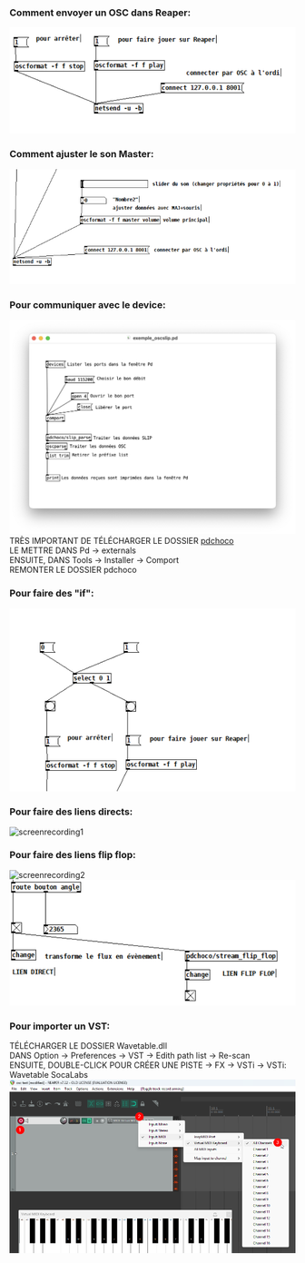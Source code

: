 ### Comment envoyer un OSC dans Reaper:
![screenshot1](https://github.com/Jadoooooou/582-531-COURS4-GR2/blob/main/COMPREHENSION_medias/screenshot1.png)   
### Comment ajuster le son Master:
![screenshot2](https://github.com/Jadoooooou/582-531-COURS4-GR2/blob/main/COMPREHENSION_medias/screenshot2.png)
### Pour communiquer avec le device:   
![screenshot3](https://github.com/Jadoooooou/582-531-COURS4-GR2/blob/main/COMPREHENSION_medias/screenshot3.png)
TRÈS IMPORTANT DE TÉLÉCHARGER LE DOSSIER [pdchoco](https://codeberg.org/thomasofredericks/pdchoco)      
LE METTRE DANS Pd -> externals  
ENSUITE, DANS Tools -> Installer -> Comport   
REMONTER LE DOSSIER pdchoco   
### Pour faire des "if":   
![screenshot4](https://github.com/Jadoooooou/582-531-COURS4-GR2/blob/main/COMPREHENSION_medias/screenshot4.png)   
### Pour faire des liens directs:   
![screenrecording1](https://github.com/Jadoooooou/582-531-COURS4-GR2/blob/main/COMPREHENSION_medias/screenrecording1.gif)  
### Pour faire des liens flip flop:   
![screenrecording2](https://github.com/Jadoooooou/582-531-COURS4-GR2/blob/main/COMPREHENSION_medias/screenrecording2.gif)   
![screenshot5](https://github.com/Jadoooooou/582-531-COURS4-GR2/blob/main/COMPREHENSION_medias/screenshot5.png)   
### Pour importer un VST:   
TÉLÉCHARGER LE DOSSIER Wavetable.dll    
DANS Option -> Preferences -> VST -> Edith path list -> Re-scan   
ENSUITE, DOUBLE-CLICK POUR CRÉER UNE PISTE -> FX -> VSTi -> VSTi: Wavetable SocaLabs   
![screenshot6](https://github.com/Jadoooooou/582-531-COURS4-GR2/blob/main/COMPREHENSION_medias/screenshot6.png)   
